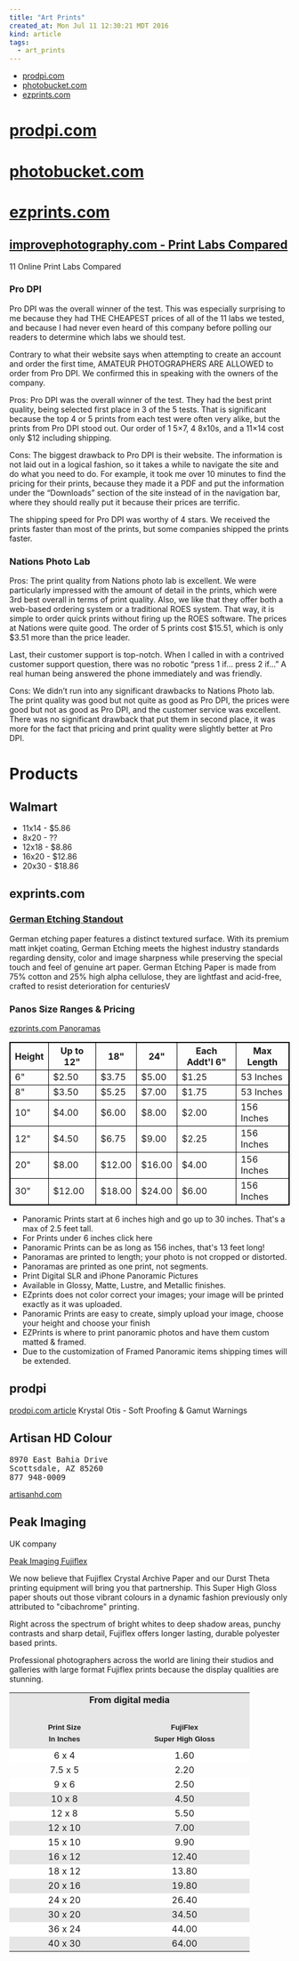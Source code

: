 ```yaml
---
title: "Art Prints"
created_at: Mon Jul 11 12:30:21 MDT 2016
kind: article
tags:
  - art_prints
---
```


<ul>
  <li><a href="http://www.prodpi.com/" target="_blank">prodpi.com</a></li>
  <li><a href="http://photobucket.com/" target="_blank">photobucket.com</a></li>
  <li><a href="https://www.ezprints.com/customer/account/" target="_blank">ezprints.com</a></li>
</ul>

# <a href="http://www.prodpi.com/" target="_blank">prodpi.com</a>

# <a href="http://photobucket.com/" target="_blank">photobucket.com</a>

# <a href="https://www.ezprints.com/customer/account/" target="_blank">ezprints.com</a>




## <a href="http://improvephotography.com/7756/test-results-best-online-print-lab/" target="_blank">improvephotography.com - Print Labs Compared</a>
11 Online Print Labs Compared


### Pro DPI

Pro DPI was the overall winner of the test.  This was especially
surprising to me because they had THE CHEAPEST prices of all of the
11 labs we tested, and because I had never even heard of this company
before polling our readers to determine which labs we should test.

Contrary to what their website says when attempting to create an account
and order the first time, AMATEUR PHOTOGRAPHERS ARE ALLOWED to order from
Pro DPI.  We confirmed this in speaking with the owners of the company.

Pros: Pro DPI was the overall winner of the test.  They had the best
print quality, being selected first place in 3 of the 5 tests.  That is
significant because the top 4 or 5 prints from each test were often
very alike, but the prints from Pro DPI stood out.  Our order of 1 5×7,
4 8x10s, and a 11×14 cost only $12 including shipping.

Cons: The biggest drawback to Pro DPI is their website.  The information
is not laid out in a logical fashion, so it takes a while to navigate
the site and do what you need to do.  For example, it took me over 10
minutes to find the pricing for their prints, because they made it a
PDF and put the information under the “Downloads” section of the
site instead of in the navigation bar, where they should really put it
because their prices are terrific.

The shipping speed for Pro DPI was worthy of 4 stars.  We received the
prints faster than most of the prints, but some companies shipped the
prints faster.

### Nations Photo Lab

Pros: The print quality from Nations photo lab is excellent.  We were
particularly impressed with the amount of detail in the prints, which were
3rd best overall in terms of print quality.  Also, we like that they offer
both a web-based ordering system or a traditional ROES system.  That way,
it is simple to order quick prints without firing up the ROES software.
The prices at Nations were quite good.  The order of 5 prints cost $15.51,
which is only $3.51 more than the price leader.

Last, their customer support is top-notch.  When I called in with
a contrived customer support question, there was no robotic “press 1
if… press 2 if…”  A real human being answered the phone immediately
and was friendly.

Cons: We didn’t run into any significant drawbacks to Nations Photo lab.
The print quality was good but not quite as good as Pro DPI, the prices
were good but not as good as Pro DPI, and the customer service was
excellent.  There was no significant drawback that put them in second
place, it was more for the fact that pricing and print quality were
slightly better at Pro DPI.


# Products

## Walmart

<ul>
  <li>
11x14 - $5.86
  </li>

  <li>
8x20 - ??
  </li>

  <li>
12x18 - $8.86
  </li>

  <li>
16x20 - $12.86
  </li>

  <li>
20x30 - $18.86
  </li>

</ul>

## exprints.com

### <a href="https://www.ezprints.com/german-etching-standout.html" target="_blank">German Etching Standout</a>

German etching paper features a distinct textured surface. With its
premium matt inkjet coating, German Etching meets the highest industry
standards regarding density, color and image sharpness while preserving
the special touch and feel of genuine art paper. German Etching Paper
is made from 75% cotton and 25% high alpha cellulose, they are lightfast
and acid-free, crafted to resist deterioration for centuriesV

### Panos Size Ranges & Pricing

<a href="https://www.ezprints.com/prints-and-panos/panoramas.html" target="_blank">ezprints.com Panoramas</a>

<table style="border: 1px solid black; border-collapse: collapse;">
<thead>
<tr>
<th style="border: 1px solid black; border-collapse: collapse;">Height</th>
<th style="border: 1px solid black; border-collapse: collapse;">Up to 12"</th>
<th style="border: 1px solid black; border-collapse: collapse;">18"</th>
<th style="border: 1px solid black; border-collapse: collapse;">24"</th>
<th style="border: 1px solid black; border-collapse: collapse;">Each Addt'l 6"</th>
<th style="border: 1px solid black; border-collapse: collapse;">Max Length</th>
</tr>
</thead>
<tbody>
<tr>
<td style="border: 1px solid black; border-collapse: collapse;">6"</td>
<td style="border: 1px solid black; border-collapse: collapse;">$2.50</td>
<td style="border: 1px solid black; border-collapse: collapse;">$3.75</td>
<td style="border: 1px solid black; border-collapse: collapse;">$5.00</td>
<td style="border: 1px solid black; border-collapse: collapse;">$1.25</td>
<td style="border: 1px solid black; border-collapse: collapse;">53 Inches</td>
</tr>
<tr>
<td style="border: 1px solid black; border-collapse: collapse;">8"</td>
<td style="border: 1px solid black; border-collapse: collapse;">$3.50</td>
<td style="border: 1px solid black; border-collapse: collapse;">$5.25</td>
<td style="border: 1px solid black; border-collapse: collapse;">$7.00</td>
<td style="border: 1px solid black; border-collapse: collapse;">$1.75</td>
<td style="border: 1px solid black; border-collapse: collapse;">53 Inches</td>
</tr>
<tr>
<td style="border: 1px solid black; border-collapse: collapse;">10"</td>
<td style="border: 1px solid black; border-collapse: collapse;">$4.00</td>
<td style="border: 1px solid black; border-collapse: collapse;">$6.00</td>
<td style="border: 1px solid black; border-collapse: collapse;">$8.00</td>
<td style="border: 1px solid black; border-collapse: collapse;">$2.00</td>
<td style="border: 1px solid black; border-collapse: collapse;">156 Inches</td>
</tr>
<tr>
<td style="border: 1px solid black; border-collapse: collapse;">12"</td>
<td style="border: 1px solid black; border-collapse: collapse;">$4.50</td>
<td style="border: 1px solid black; border-collapse: collapse;">$6.75</td>
<td style="border: 1px solid black; border-collapse: collapse;">$9.00</td>
<td style="border: 1px solid black; border-collapse: collapse;">$2.25</td>
<td style="border: 1px solid black; border-collapse: collapse;">156 Inches</td>
</tr>
<tr>
<td style="border: 1px solid black; border-collapse: collapse;">20"</td>
<td style="border: 1px solid black; border-collapse: collapse;">$8.00</td>
<td style="border: 1px solid black; border-collapse: collapse;">$12.00</td>
<td style="border: 1px solid black; border-collapse: collapse;">$16.00</td>
<td style="border: 1px solid black; border-collapse: collapse;">$4.00</td>
<td style="border: 1px solid black; border-collapse: collapse;">156 Inches</td>
</tr>
<tr>
<td style="border: 1px solid black; border-collapse: collapse;">30"</td>
<td style="border: 1px solid black; border-collapse: collapse;">$12.00</td>
<td style="border: 1px solid black; border-collapse: collapse;">$18.00</td>
<td style="border: 1px solid black; border-collapse: collapse;">$24.00</td>
<td style="border: 1px solid black; border-collapse: collapse;">$6.00</td>
<td style="border: 1px solid black; border-collapse: collapse;">156 Inches</td>
</tr>
</tbody>
</table>

<ul>
  <li>Panoramic Prints start at 6 inches high and go up to 30 inches. That's a max of 2.5 feet tall.</li>
  <li>For Prints under 6 inches click here</li>
  <li>Panoramic Prints can be as long as 156 inches, that's 13 feet long!</li>
  <li>Panoramas are printed to length; your photo is not cropped or distorted.</li>
  <li>Panoramas are printed as one print, not segments.</li>
  <li>Print Digital SLR and iPhone Panoramic Pictures</li>
  <li>Available in Glossy, Matte, Lustre, and Metallic finishes. </li>
  <li>EZprints does not color correct your images; your image will be printed exactly as it was uploaded.</li>
  <li>Panoramic Prints are easy to create, simply upload your image, choose your height and choose your finish</li>
  <li>EZPrints is where to print panoramic photos and have them custom matted & framed.</li>
  <li>Due to the customization of Framed Panoramic items shipping times will be extended. </li>
</ul>


## prodpi

<a href="http://www.prodpi.com/become-the-expert-soft-proofing-gamut-warnings/" target="_blank">prodpi.com article</a>
Krystal Otis - Soft Proofing & Gamut Warnings

## Artisan HD Colour

<pre>
8970 East Bahia Drive
Scottsdale, AZ 85260
877 948-0009
</pre>


<a href="https://artisanhd.com/product/hd-papers" target="_blank">artisanhd.com</a>

## Peak Imaging

UK company


<a href="http://www.peak-imaging.com/htmls/fujiflex.htm" target="_blank">Peak Imaging Fujiflex</a>

We now believe that Fujiflex Crystal Archive Paper and our Durst Theta
printing equipment will bring you that partnership. This Super High Gloss
paper shouts out those vibrant colours in a dynamic fashion previously
only attributed to "cibachrome" printing.

Right across the spectrum of bright whites to deep shadow areas, punchy
contrasts and sharp detail, Fujiflex offers longer lasting, durable
polyester based prints.

Professional photographers across the world are lining their studios
and galleries with large format Fujiflex prints because the display
qualities are stunning.


<table width="400" border="0" cellpadding="0" cellspacing="0" align="center">
   <tbody><tr> 
     <td colspan="2" bgcolor="e6e6e6" height="18"> 
       <div align="center"><b class="BodyTextBold">From digital media</b></div>
     </td>
   </tr>
   <tr> 
     <td class="BodyText" width="182" bgcolor="e6e6e6" height="18">&nbsp;</td>
     <td class="BodyText" width="218" bgcolor="e6e6e6" height="18">&nbsp;</td>
   </tr>
   <tr> 
     <td class="BodyText" width="182" bgcolor="e6e6e6" height="18"> 
       <div align="center"><font size="2" face="Verdana, Arial, Helvetica, sans-serif"><b>Print 
         Size </b></font></div>
     </td>
     <td class="BodyText" width="218" bgcolor="e6e6e6" height="18"> 
       <div align="center"><font size="2" face="Verdana, Arial, Helvetica, sans-serif"><b>FujiFlex</b></font></div>
     </td>
   </tr>
   <tr> 
     <td class="BodyText" width="182" bgcolor="e6e6e6"> 
       <div align="center"><font size="2" face="Verdana, Arial, Helvetica, sans-serif"><b>In 
         Inches </b></font></div>
     </td>
     <td class="BodyText" width="218" bgcolor="e6e6e6"> 
       <div align="center"><font size="2" face="Verdana, Arial, Helvetica, sans-serif"><b>Super 
         High Gloss</b></font></div>
     </td>
   </tr>
   <tr> 
     <td class="BodyText" width="182" bgcolor="e6e6e6"> 
       <div align="center"></div>
     </td>
     <td class="BodyText" width="218" bgcolor="e6e6e6"> 
       <div align="center"></div>
     </td>
   </tr>
   <tr> 
     <td class="BodyText" width="182" bgcolor="#FFFFFF"> 
       <div align="center">6 x 4</div>
     </td>
     <td class="BodyText" width="218" bgcolor="#FFFFFF"> 
       <div align="center">1.60</div>
     </td>
   </tr>
   <tr> 
     <td class="BodyText" width="182"> 
       <div align="center">7.5 x 5</div>
     </td>
     <td class="BodyText" width="218"> 
       <div align="center">2.20</div>
     </td>
   </tr>
   <tr> 
     <td class="BodyText" width="182" bgcolor="#FFFFFF"> 
       <div align="center">9 x 6</div>
     </td>
     <td class="BodyText" width="218" bgcolor="#FFFFFF"> 
       <div align="center">2.50</div>
     </td>
   </tr>
   <tr> 
     <td class="BodyText" width="182" bgcolor="e6e6e6"> 
       <div align="center">10 x 8</div>
     </td>
     <td class="BodyText" width="218" bgcolor="e6e6e6"> 
       <div align="center">4.50</div>
     </td>
   </tr>
   <tr> 
     <td class="BodyText" width="182" bgcolor="#FFFFFF"> 
       <div align="center">12 x 8</div>
     </td>
     <td class="BodyText" width="218" bgcolor="#FFFFFF"> 
       <div align="center">5.50</div>
     </td>
   </tr>
   <tr> 
     <td class="BodyText" width="182" bgcolor="e6e6e6"> 
       <div align="center">12 x 10</div>
     </td>
     <td class="BodyText" width="218" bgcolor="e6e6e6"> 
       <div align="center">7.00</div>
     </td>
   </tr>
   <tr> 
     <td class="BodyText" width="182" bgcolor="#FFFFFF"> 
       <div align="center">15 x 10</div>
     </td>
     <td class="BodyText" width="218" bgcolor="#FFFFFF"> 
       <div align="center">9.90</div>
     </td>
   </tr>
   <tr> 
     <td class="BodyText" width="182" bgcolor="e6e6e6"> 
       <div align="center">16 x 12</div>
     </td>
     <td class="BodyText" width="218" bgcolor="e6e6e6"> 
       <div align="center">12.40</div>
     </td>
   </tr>
   <tr> 
     <td class="BodyText" width="182" bgcolor="#FFFFFF"> 
       <div align="center">18 x 12</div>
     </td>
     <td class="BodyText" width="218" bgcolor="#FFFFFF"> 
       <div align="center">13.80</div>
     </td>
   </tr>
   <tr> 
     <td class="BodyText" width="182" bgcolor="e6e6e6"> 
       <div align="center">20 x 16</div>
     </td>
     <td class="BodyText" width="218" bgcolor="e6e6e6"> 
       <div align="center">19.80</div>
     </td>
   </tr>
   <tr> 
     <td class="BodyText" width="182" bgcolor="#FFFFFF"> 
       <div align="center">24 x 20</div>
     </td>
     <td class="BodyText" width="218" bgcolor="#FFFFFF"> 
       <div align="center">26.40</div>
     </td>
   </tr>
   <tr> 
     <td class="BodyText" width="182" bgcolor="e6e6e6"> 
       <div align="center">30 x 20</div>
     </td>
     <td class="BodyText" width="218" bgcolor="e6e6e6"> 
       <div align="center">34.50</div>
     </td>
   </tr>
   <tr> 
     <td class="BodyText" width="182" bgcolor="#FFFFFF"> 
       <div align="center">36 x 24</div>
     </td>
     <td class="BodyText" width="218" bgcolor="#FFFFFF"> 
       <div align="center">44.00</div>
     </td>
   </tr>
   <tr> 
     <td class="BodyText" width="182" bgcolor="e6e6e6"> 
       <div align="center">40 x 30</div>
     </td>
     <td class="BodyText" width="218" bgcolor="e6e6e6"> 
       <div align="center">64.00</div>
     </td>
   </tr>
 </tbody></table>

<!--
html boilerplate
<a href="" target="_blank"></a>
<a name=""></a>
<img src="" width="400px">
<ul>
  <li></li>
</ul>
<pre>
</pre>
<pre><code>
</code></pre>
-->

